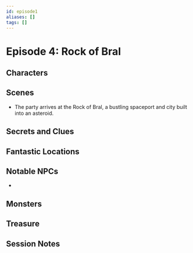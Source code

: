 ```yaml
---
id: episode1
aliases: []
tags: []
---
```



# Episode 4: Rock of Bral

## Characters

## Scenes

- The party arrives at the Rock of Bral, a bustling spaceport and city built into an asteroid.


## Secrets and Clues 


## Fantastic Locations

## Notable NPCs
- 


## Monsters


## Treasure


## Session Notes

